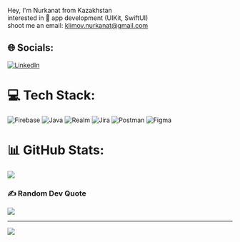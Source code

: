 Hey, I'm Nurkanat from Kazakhstan<br>interested in  app development (UIKit, SwiftUI)<br>shoot me an email: klimov.nurkanat@gmail.com<br>


## 🌐 Socials:
[![LinkedIn](https://img.shields.io/badge/LinkedIn-%230077B5.svg?logo=linkedin&logoColor=white)](https://linkedin.com/in/nurkanatklimov) 

# 💻 Tech Stack:
![Firebase](https://img.shields.io/badge/firebase-%23039BE5.svg?style=plastic&logo=firebase) ![Java](https://img.shields.io/badge/java-%23ED8B00.svg?style=plastic&logo=java&logoColor=white) ![Realm](https://img.shields.io/badge/Realm-39477F?style=plastic&logo=realm&logoColor=white) ![Jira](https://img.shields.io/badge/jira-%230A0FFF.svg?style=plastic&logo=jira&logoColor=white) ![Postman](https://img.shields.io/badge/Postman-FF6C37?style=plastic&logo=postman&logoColor=white) 	![Figma](https://img.shields.io/badge/figma-%23F24E1E.svg?style=plastic&logo=figma&logoColor=white)
# 📊 GitHub Stats:
![](https://github-readme-stats.vercel.app/api/top-langs/?username=iOSdev-klimov&theme=highcontrast&hide_border=false&include_all_commits=true&count_private=true&layout=compact)

### ✍️ Random Dev Quote
![](https://quotes-github-readme.vercel.app/api?type=horizontal&theme=merko)

---
[![](https://visitcount.itsvg.in/api?id=iOSdev-klimov&icon=1&color=2)](https://visitcount.itsvg.in)

<!-- Proudly created with GPRM ( https://gprm.itsvg.in ) -->
